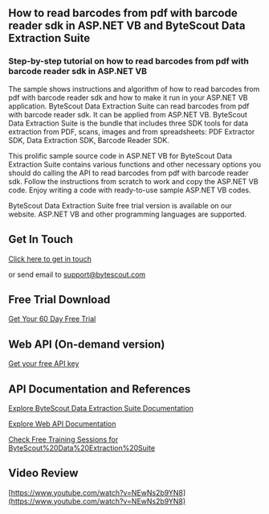 ## How to read barcodes from pdf with barcode reader sdk in ASP.NET VB and ByteScout Data Extraction Suite

### Step-by-step tutorial on how to read barcodes from pdf with barcode reader sdk in ASP.NET VB

The sample shows instructions and algorithm of how to read barcodes from pdf with barcode reader sdk and how to make it run in your ASP.NET VB application. ByteScout Data Extraction Suite can read barcodes from pdf with barcode reader sdk. It can be applied from ASP.NET VB. ByteScout Data Extraction Suite is the bundle that includes three SDK tools for data extraction from PDF, scans, images and from spreadsheets: PDF Extractor SDK, Data Extraction SDK, Barcode Reader SDK.

This prolific sample source code in ASP.NET VB for ByteScout Data Extraction Suite contains various functions and other necessary options you should do calling the API to read barcodes from pdf with barcode reader sdk. Follow the instructions from scratch to work and copy the ASP.NET VB code. Enjoy writing a code with ready-to-use sample ASP.NET VB codes.

ByteScout Data Extraction Suite free trial version is available on our website. ASP.NET VB and other programming languages are supported.

## Get In Touch

[Click here to get in touch](https://bytescout.zendesk.com/hc/en-us/requests/new?subject=ByteScout%20Data%20Extraction%20Suite%20Question)

or send email to [support@bytescout.com](mailto:support@bytescout.com?subject=ByteScout%20Data%20Extraction%20Suite%20Question) 

## Free Trial Download

[Get Your 60 Day Free Trial](https://bytescout.com/download/web-installer?utm_source=github-readme)

## Web API (On-demand version)

[Get your free API key](https://pdf.co/documentation/api?utm_source=github-readme)

## API Documentation and References

[Explore ByteScout Data Extraction Suite Documentation](https://bytescout.com/documentation/index.html?utm_source=github-readme)

[Explore Web API Documentation](https://pdf.co/documentation/api?utm_source=github-readme)

[Check Free Training Sessions for ByteScout%20Data%20Extraction%20Suite](https://academy.bytescout.com/)

## Video Review

[https://www.youtube.com/watch?v=NEwNs2b9YN8](https://www.youtube.com/watch?v=NEwNs2b9YN8)